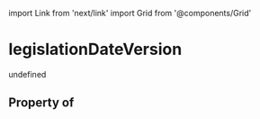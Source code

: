 import Link from 'next/link'
import Grid from '@components/Grid'

# legislationDateVersion

undefined

## Property of



